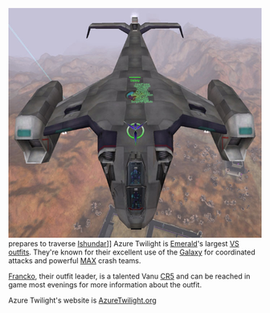 ![](images/AT_akkan_to_kusag.jpg "fig:AT_akkan_to_kusag.jpg") prepares to
traverse [Ishundar](Ishundar.md)\]\] Azure Twilight is
[Emerald](Emerald.md)'s largest [VS](Vanu_Sovereignty.md)
[outfits](outfit.md). They're known for their excellent use of
the [Galaxy](vehicles/Galaxy.md) for coordinated attacks and powerful
[MAX](Mechanized_Assault_Exo-Suit.md) crash teams.

[Francko](user:Francko.md), their outfit leader, is a talented
Vanu [CR5](Command_Rank.md) and can be reached in game most
evenings for more information about the outfit.

Azure Twilight's website is
[AzureTwilight.org](http://www.azuretwilight.org)
